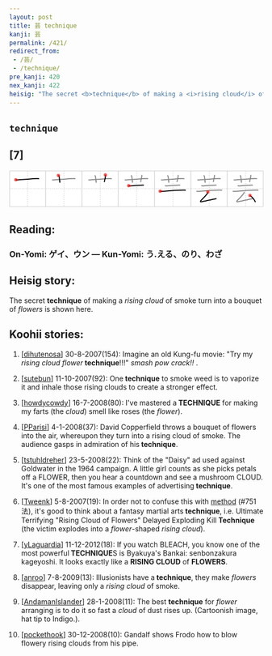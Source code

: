 ```yaml
---
layout: post
title: 芸 technique
kanji: 芸
permalink: /421/
redirect_from:
 - /芸/
 - /technique/
pre_kanji: 420
nex_kanji: 422
heisig: "The secret <b>technique</b> of making a <i>rising cloud</i> of smoke turn into a bouquet of <i>flowers</i> is shown here."
---
```


## `technique`

## [7]

<div class="stroke"><img src="../images/E88AB8.png" /></div>

## Reading:

### On-Yomi: ゲイ、ウン &mdash; Kun-Yomi: う.える、のり、わざ

## Heisig story:

The secret <b>technique</b> of making a <i>rising cloud</i> of smoke turn into a bouquet of <i>flowers</i> is shown here.

## Koohii stories:

1) [<a href="http://kanji.koohii.com/profile/dihutenosa">dihutenosa</a>] 30-8-2007(154): Imagine an old Kung-fu movie: &quot;Try my <em>rising cloud</em> <em>flower</em><strong> technique</strong>!!!&quot; <em> smash </em> <em> pow </em> <em> crack!! </em>.

2) [<a href="http://kanji.koohii.com/profile/sutebun">sutebun</a>] 11-10-2007(92): One<strong> technique</strong> to smoke weed is to vaporize it and inhale those rising clouds to create a stronger effect.

3) [<a href="http://kanji.koohii.com/profile/howdycowdy">howdycowdy</a>] 16-7-2008(80): I&#039;ve mastered a<strong> TECHNIQUE</strong> for making my farts (the <em>cloud</em>) smell like roses (the <em>flower</em>).

4) [<a href="http://kanji.koohii.com/profile/PParisi">PParisi</a>] 4-1-2008(37): David Copperfield throws a bouquet of flowers into the air, whereupon they turn into a rising cloud of smoke. The audience gasps in admiration of his<strong> technique</strong>.

5) [<a href="http://kanji.koohii.com/profile/tstuhldreher">tstuhldreher</a>] 23-5-2008(22): Think of the &quot;Daisy&quot; ad used against Goldwater in the 1964 campaign. A little girl counts as she picks petals off a FLOWER, then you hear a countdown and see a mushroom CLOUD. It&#039;s one of the most famous examples of advertising<strong> technique</strong>.

6) [<a href="http://kanji.koohii.com/profile/Tweenk">Tweenk</a>] 5-8-2007(19): In order not to confuse this with <a href="../751">method</a> (#751 法), it&#039;s good to think about a fantasy martial arts<strong> technique</strong>, i.e. Ultimate Terrifying &quot;Rising Cloud of Flowers&quot; Delayed Exploding Kill<strong> Technique</strong> (the victim explodes into a <em>flower</em>-shaped <em>rising cloud</em>).

7) [<a href="http://kanji.koohii.com/profile/yLaguardia">yLaguardia</a>] 11-12-2012(18): If you watch BLEACH, you know one of the most powerful<strong> TECHNIQUE</strong>S is Byakuya&#039;s Bankai: senbonzakura kageyoshi. It looks exactly like a <strong>RISING CLOUD</strong> of <strong>FLOWERS</strong>.

8) [<a href="http://kanji.koohii.com/profile/anroo">anroo</a>] 7-8-2009(13): Illusionists have a<strong> technique</strong>, they make <em>flowers</em> disappear, leaving only a <em>rising cloud</em> of smoke.

9) [<a href="http://kanji.koohii.com/profile/AndamanIslander">AndamanIslander</a>] 28-1-2008(11): The best <strong>technique</strong> for <em>flower</em> arranging is to do it so fast a <em>cloud</em> of dust rises up. (Cartoonish image, hat tip to Indigo.).

10) [<a href="http://kanji.koohii.com/profile/pockethook">pockethook</a>] 30-12-2008(10): Gandalf shows Frodo how to blow flowery rising clouds from his pipe.
